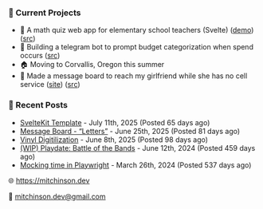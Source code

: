 ### 📌 Current Projects
- 📝 A math quiz web app for elementary school teachers (Svelte) ([demo](https://quiz-staging.mitchinson.dev/)) ([src](https://github.com/bmitchinson/budget-entry))
- 💸 Building a telegram bot to prompt budget categorization when spend occurs ([src](https://github.com/bmitchinson/sms-accountant))
- 🏠 Moving to Corvallis, Oregon this summer
- 💌 Made a message board to reach my girlfriend while she has no cell service ([site](https://letters.mitchinson.dev/)) ([src](https://github.com/bmitchinson/letters))

### 📝 Recent Posts

- [SvelteKit Template](https://blog.mitchinson.dev/sveltekit-template) - July 11th, 2025 (Posted 65 days ago)
- [Message Board - “Letters”](https://blog.mitchinson.dev/letters) - June 25th, 2025 (Posted 81 days ago)
- [Vinyl Digitilization](https://blog.mitchinson.dev/vinyl) - June 8th, 2025 (Posted 98 days ago)
- [(WIP) Playdate: Battle of the Bands](https://blog.mitchinson.dev/playdate-dev-one) - June 12th, 2024 (Posted 459 days ago)
- [Mocking time in Playwright](https://blog.mitchinson.dev/playwright-mock-time) - March 26th, 2024 (Posted 537 days ago)

🌐 https://mitchinson.dev

💌 mitchinson.dev@gmail.com